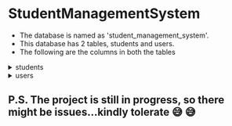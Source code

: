 # StudentManagementSystem

* The database is named as 'student_management_system'.
* This database has 2 tables, students and users.
* The following are the columns in both the tables
<details>
    <summary>students</summary>
    <p>id | firstname | lastname | mail | gender | dob | teacher_id</p>
</details>
<details>
    <summary>users</summary>
    <p>id | username | password | occupation</p>
</details>

## P.S. The project is still in progress, so there might be issues...kindly tolerate :sweat_smile: :sweat_smile:

